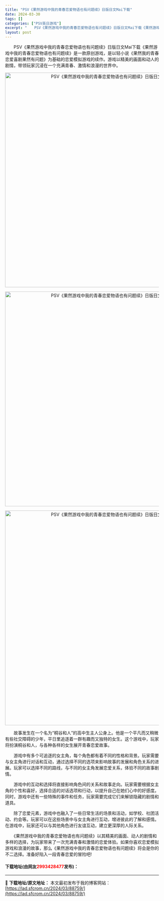 ```yaml
---
title: "PSV《果然游戏中我的青春恋爱物语也有问题续》日版日文Mai下载"
date: 2024-03-30
tags: []
categories: ["PSV英日游戏"]
excerpt: "　　PSV《果然游戏中我的青春恋爱物语也有问题续》日版日文Mai下载《果然游戏中我的青春恋爱物语也有问题续》是一款原创游戏，是以轻小说《果然我的青春恋爱喜剧果然有问题》为基础的恋爱模拟游戏的续作。游戏以精美的画面和动人的剧情，带领玩家沉浸在一个充满青春、激情和浪漫的世界中。 　　故事发生在一个名为&amp;&hellip;"
layout: post
---
```


 <p>　　PSV《果然游戏中我的青春恋爱物语也有问题续》日版日文Mai下载《果然游戏中我的青春恋爱物语也有问题续》是一款原创游戏，是以轻小说《果然我的青春恋爱喜剧果然有问题》为基础的恋爱模拟游戏的续作。游戏以精美的画面和动人的剧情，带领玩家沉浸在一个充满青春、激情和浪漫的世界中。</p> <p align="center"><img align="" border="0" src="https://lad.sfcrom.cn/wp-content/uploads/2024/03/20240330_660780aa18e59.webp" width="700" alt="PSV《果然游戏中我的青春恋爱物语也有问题续》日版日文Mai下载" /></p> <p align="center"><img align="" border="0" src="https://lad.sfcrom.cn/wp-content/uploads/2024/03/20240330_660780aa7cc77.webp" width="700" alt="PSV《果然游戏中我的青春恋爱物语也有问题续》日版日文Mai下载" /></p> <p align="center"><img align="" border="0" src="https://lad.sfcrom.cn/wp-content/uploads/2024/03/20240330_660780aae5751.webp" width="700" alt="PSV《果然游戏中我的青春恋爱物语也有问题续》日版日文Mai下载" /></p> <p>　　故事发生在一个名为&ldquo;桐谷和人&rdquo;的高中生主人公身上。他是一个平凡而又稍微有些社交障碍的少年，平日里追逐着一群有趣而又独特的女生。这个游戏中，玩家将扮演桐谷和人，与各种各样的女生展开青春恋爱故事。</p> <p>　　游戏中有多个可追逐的女主角，每个角色都有着不同的性格和背景。玩家需要与女主角进行对话和互动，通过选择不同的选项来影响故事的发展和角色关系的进展。玩家可以选择不同的路线，与不同的女主角发展恋爱关系，体验不同的故事剧情。</p> <p>　　游戏中的互动和选择将直接影响角色间的关系和故事走向。玩家需要根据女主角的个性和喜好，选择合适的对话选项和行动，以提升自己在她们心中的好感度。同时，游戏中还有一些特殊的事件和任务，玩家需要完成它们来解锁隐藏的剧情和道具。</p> <p>　　除了恋爱元素，游戏中也融入了一些日常生活的场景和活动，如学校、社团活动、约会等。玩家可以在这些场景中与女主角进行互动，增进彼此的了解和感情。在游戏中，玩家还可以与其他角色进行友谊互动，建立更深厚的人际关系。</p> <p>　　《果然游戏中我的青春恋爱物语也有问题续》以其精美的画面、动人的剧情和多样的选择，为玩家带来了一次充满青春和激情的恋爱体验。如果你喜欢恋爱模拟游戏和浪漫的故事，那么《果然游戏中我的青春恋爱物语也有问题续》将会是你的不二选择。准备好陷入一段青春恋爱的冒险吧!</p> <p><h4>下载地址(由网友<font color="red">2993428477</font>发布)：</h4></p> 

---
📖 **下载地址/原文地址：** 本文最初发布于我的博客网站：[https://lad.sfcrom.cn/2024/03/88759/](https://lad.sfcrom.cn/2024/03/88759/)
